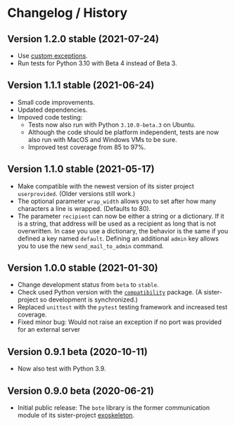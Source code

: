 # Changelog / History

## Version 1.2.0 stable (2021-07-24)

* Use [custom exceptions](bote/err.py).
* Run tests for Python 3.10 with Beta 4 instead of Beta 3.


## Version 1.1.1 stable (2021-06-24)

* Small code improvements.
* Updated dependencies.
* Impoved code testing:
  * Tests now also run with Python `3.10.0-beta.3` on Ubuntu.
  * Although the code should be platform independent, tests are now also run with MacOS and Windows VMs to be sure.
  * Improved test coverage from 85 to 97%.


## Version 1.1.0 stable (2021-05-17)

* Make compatible with the newest version of its sister project `userprovided`. (Older versions still work.)
* The optional parameter `wrap_width` allows you to set after how many characters a line is wrapped. (Defaults to 80).
* The parameter `recipient` can now be either a string or a dictionary. If it is a string, that address will be used as a recipient as long that is not overwritten. In case you use a dictionary, the behavior is the same if you defined a key named `default`. Defining an additional `admin` key allows you to use the new `send_mail_to_admin` command.

## Version 1.0.0 stable (2021-01-30)

* Change development status from `beta` to `stable`.
* Check used Python version with the [`compatibility`](https://github.com/RuedigerVoigt/compatibility) package. (A sister-project so development is synchronized.)
* Replaced `unittest` with the `pytest` testing framework and increased test coverage.
* Fixed minor bug: Would not raise an exception if no port was provided for an external server

## Version 0.9.1 beta (2020-10-11)

* Now also test with Python 3.9.

## Version 0.9.0 beta (2020-06-21)

* Initial public release: The `bote` library is the former communication module of its sister-project [exoskeleton](https://github.com/RuedigerVoigt/exoskeleton "GitHub Repository of exoskeleton").
